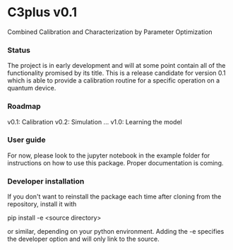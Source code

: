 # C3plus v0.1
Combined Calibration and Characterization by Parameter Optimization

### Status

The project is in early development and will at some point contain all of the functionality promised by its title. This is a release candidate for version 0.1 which is able to provide a calibration routine for a  specific operation on a quantum device.

### Roadmap
v0.1: Calibration
v0.2: Simulation
...
v1.0: Learning the model

### User guide

For now, please look to the jupyter notebook in the example folder for instructions on how to use this package. Proper documentation is coming.

### Developer installation

If you don't want to reinstall the package each time after cloning from the repository, install it with

pip install -e \<source directory\>

or similar, depending on your python environment. Adding the -e specifies the developer option and will only link to the source.
